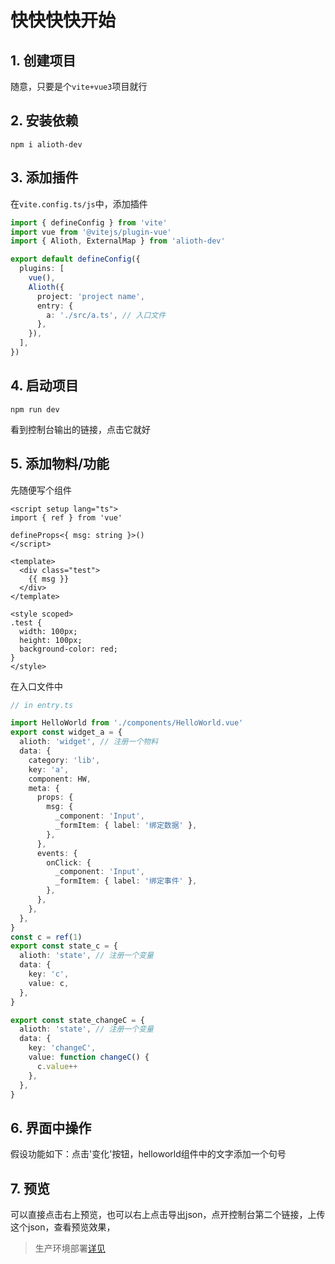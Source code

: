 # 快快快快开始

## 1. 创建项目
   随意，只要是个`vite+vue3`项目就行

## 2. 安装依赖

```shell
npm i alioth-dev
```

## 3. 添加插件
   在`vite.config.ts/js`中，添加插件

```ts
import { defineConfig } from 'vite'
import vue from '@vitejs/plugin-vue'
import { Alioth, ExternalMap } from 'alioth-dev'

export default defineConfig({
  plugins: [
    vue(),
    Alioth({
      project: 'project name',
      entry: {
        a: './src/a.ts', // 入口文件
      },
    }),
  ],
})
```

## 4. 启动项目

```shell
npm run dev
```

看到控制台输出的链接，点击它就好

## 5. 添加物料/功能
先随便写个组件

```vue
<script setup lang="ts">
import { ref } from 'vue'

defineProps<{ msg: string }>()
</script>

<template>
  <div class="test">
    {{ msg }}
  </div>
</template>

<style scoped>
.test {
  width: 100px;
  height: 100px;
  background-color: red;
}
</style>
```

在入口文件中
```ts
// in entry.ts

import HelloWorld from './components/HelloWorld.vue'
export const widget_a = {
  alioth: 'widget', // 注册一个物料
  data: {
    category: 'lib',
    key: 'a',
    component: HW,
    meta: {
      props: {
        msg: {
          _component: 'Input',
          _formItem: { label: '绑定数据' },
        },
      },
      events: {
        onClick: {
          _component: 'Input',
          _formItem: { label: '绑定事件' },
        },
      },
    },
  },
}
const c = ref(1)
export const state_c = {
  alioth: 'state', // 注册一个变量
  data: {
    key: 'c',
    value: c,
  },
}

export const state_changeC = {
  alioth: 'state', // 注册一个变量
  data: {
    key: 'changeC',
    value: function changeC() {
      c.value++
    },
  },
}
```




## 6. 界面中操作
假设功能如下：点击'变化'按钮，helloworld组件中的文字添加一个句号


## 7. 预览
可以直接点击右上预览，也可以右上点击导出json，点开控制台第二个链接，上传这个json，查看预览效果，


> 生产环境部署[详见](./deploy.md)